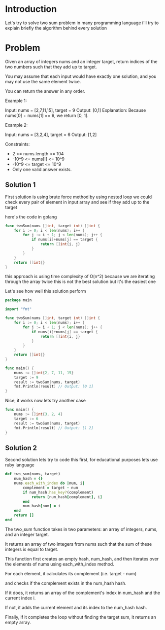 # Introduction

Let's try to solve two sum problem in many programming language
i'll try to explain briefly the algorithm behind every solution

# Problem
Given an array of integers nums and an integer target, return indices of the two numbers such that they add up to target.

You may assume that each input would have exactly one solution, and you may not use the same element twice.

You can return the answer in any order.

Example 1:

Input: nums = [2,7,11,15], target = 9
Output: [0,1]
Explanation: Because nums[0] + nums[1] == 9, we return [0, 1].

Example 2:

Input: nums = [3,2,4], target = 6
Output: [1,2]

Constraints:
- 2 <= nums.length <= 104
- -10^9 <= nums[i] <= 10^9
- -10^9 <= target <= 10^9
- Only one valid answer exists.


## Solution 1

First solution is using brute force method
by using nested loop we could check every 
pair of element in input array and see if 
they add up to the target

here's the code in golang
```go
func twoSum(nums []int, target int) []int {
    for i := 0; i < len(nums); i++ {
        for j := i + 1; j < len(nums); j++ {
            if nums[i]+nums[j] == target {
                return []int{i, j}
            }
        }
    }
    return []int{}
}
```
this approach is using time complexity of O(n^2)
because we are iterating through the array twice
this is not the best solution but it's the easiest one

Let's see how well this solution perform
```go
package main

import "fmt"

func twoSum(nums []int, target int) []int {
	for i := 0; i < len(nums); i++ {
		for j := i + 1; j < len(nums); j++ {
			if nums[i]+nums[j] == target {
				return []int{i, j}
			}
		}
	}
	return []int{}
}

func main() {
	nums := []int{2, 7, 11, 15}
	target := 9
	result := twoSum(nums, target)
	fmt.Println(result) // Output: [0 1]
}
```
Nice, it works
now lets try another case
```go
func main() {
	nums := []int{3, 2, 4}
	target := 6
	result := twoSum(nums, target)
	fmt.Println(result) // Output: [1 2]
}
```

## Solution 2
Second solution lets try to code this first,
for educational purposes lets use ruby language
```ruby
def two_sum(nums, target)
    num_hash = {}
    nums.each_with_index do |num, i|
        complement = target - num
        if num_hash.has_key?(complement)
            return [num_hash[complement], i]
        end
        num_hash[num] = i
    end
    return []
end
```
The two_sum function takes in two parameters: an array of integers, nums, and an integer target. 

It returns an array of two integers from nums such that the sum of these integers is equal to target.

This function first creates an empty hash, num_hash, and then iterates over the elements of nums using each_with_index method. 

For each element, it calculates its complement (i.e. target - num) 

and checks if the complement exists in the num_hash hash.

If it does, it returns an array of the complement's index in num_hash and the current index i.

If not, it adds the current element and its index to the num_hash hash.

Finally, if it completes the loop without finding the target sum, it returns an empty array.